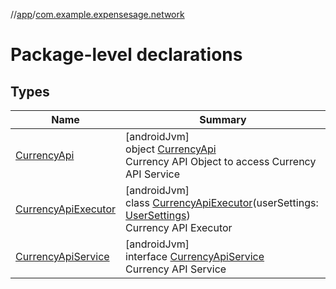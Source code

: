 //[app](../../index.md)/[com.example.expensesage.network](index.md)

# Package-level declarations

## Types

| Name | Summary |
|---|---|
| [CurrencyApi](-currency-api/index.md) | [androidJvm]<br>object [CurrencyApi](-currency-api/index.md)<br>Currency API Object to access Currency API Service |
| [CurrencyApiExecutor](-currency-api-executor/index.md) | [androidJvm]<br>class [CurrencyApiExecutor](-currency-api-executor/index.md)(userSettings: [UserSettings](../com.example.expensesage.data/-user-settings/index.md))<br>Currency API Executor |
| [CurrencyApiService](-currency-api-service/index.md) | [androidJvm]<br>interface [CurrencyApiService](-currency-api-service/index.md)<br>Currency API Service |
